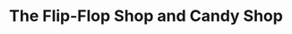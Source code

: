 ---
title: "The Flip-Flop Shop and Candy Shop"
url: /anna-maria/the-flip-flop-shop-and-candy-shop/
shop: Andenken
---